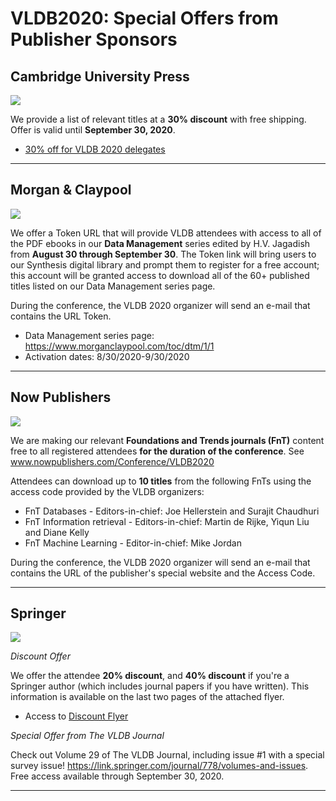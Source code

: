 # VLDB2020: Special Offers from Publisher Sponsors

## Cambridge University Press
![](https://vldb2020.org/assets/logo/logo_cambridge_u_press.svg)

We provide a list of relevant titles at a **30% discount** with free shipping. Offer is valid until **September 30, 2020**.

* [30% off for VLDB 2020 delegates](http://www.cambridge.org/wm-ecommerce-web/academic/landingPage/VLDB20?utm_source=website&utm_medium=logo&utm_campaign=VLDB)

----

## Morgan & Claypool
![](https://vldb2020.org/assets/logo/logo_morgan_claypool.svg)

We offer a Token URL that will provide VLDB attendees with access to all of
the PDF ebooks in our **Data Management** series edited by H.V. Jagadish from
**August 30 through September 30**. The Token link will bring users to our
Synthesis digital library and prompt them to register for a free account;
this account will be granted access to download all of the 60+ published
titles listed on our Data Management series page.

During the conference, the VLDB 2020 organizer will send an e-mail that
contains the URL Token.

* Data Management series page: https://www.morganclaypool.com/toc/dtm/1/1
* Activation dates: 8/30/2020-9/30/2020

----

## Now Publishers
![](https://vldb2020.org/assets/logo/logo_now.svg)

We are making our relevant **Foundations and Trends journals (FnT)** content free to all registered attendees **for the duration of the conference**. See www.nowpublishers.com/Conference/VLDB2020

Attendees can download up to **10 titles** from the following FnTs using the access code provided by the VLDB organizers:
* FnT Databases - Editors-in-chief: Joe Hellerstein and Surajit Chaudhuri
* FnT Information retrieval - Editors-in-chief: Martin de Rijke, Yiqun Liu and Diane Kelly
* FnT Machine Learning - Editor-in-chief: Mike Jordan

During the conference, the VLDB 2020 organizer will send an e-mail that contains the URL of the publisher's special website and the Access Code.

----

## Springer
![](https://vldb2020.org/assets/logo/logo_springer.svg)

*Discount Offer*

We offer the attendee **20% discount**, and **40% discount** if you're a Springer author (which includes journal papers if you have written). This information is available on the last two pages of the attached flyer.

* Access to [Discount Flyer](https://vldb2020.org/assets/files/springer_flyer.pdf)

*Special Offer from The VLDB Journal*

Check out Volume 29 of The VLDB Journal, including issue #1 with a special survey issue! https://link.springer.com/journal/778/volumes-and-issues.
Free access available through September 30, 2020.

----